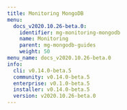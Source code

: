```yaml
---
title: Monitoring MongoDB
menu:
  docs_v2020.10.26-beta.0:
    identifier: mg-monitoring-mongodb
    name: Monitoring
    parent: mg-mongodb-guides
    weight: 50
menu_name: docs_v2020.10.26-beta.0
info:
  cli: v0.14.0-beta.5
  community: v0.14.0-beta.5
  enterprise: v0.1.0-beta.5
  installer: v0.14.0-beta.5
  version: v2020.10.26-beta.0
---
```


